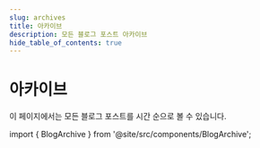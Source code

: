 ```yaml
---
slug: archives
title: 아카이브
description: 모든 블로그 포스트 아카이브
hide_table_of_contents: true
---
```


# 아카이브

이 페이지에서는 모든 블로그 포스트를 시간 순으로 볼 수 있습니다.

import { BlogArchive } from '@site/src/components/BlogArchive';

<BlogArchive />
